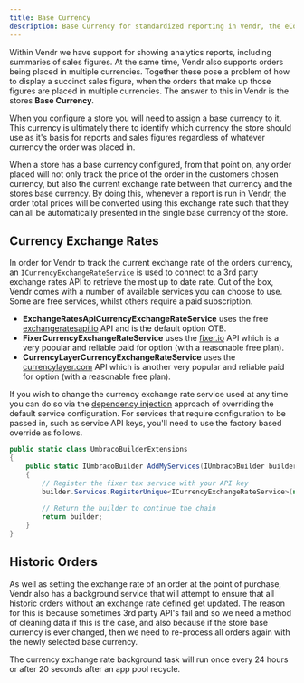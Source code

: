 ```yaml
---
title: Base Currency
description: Base Currency for standardized reporting in Vendr, the eCommerce solution for Umbraco
---
```


Within Vendr we have support for showing analytics reports, including summaries of sales figures. At the same time, Vendr also supports orders being placed in multiple currencies. Together these pose a problem of how to display a succinct sales figure, when the orders that make up those figures are placed in multiple currencies. The answer to this in Vendr is the stores **Base Currency**.

When you configure a store you will need to assign a base currency to it. This currency is ultimately there to identify which currency the store should use as it's basis for reports and sales figures regardless of whatever currency the order was placed in.

When a store has a base currency configured, from that point on, any order placed will not only track the price of the order in the customers chosen currency, but also the current exchange rate between that currency and the stores base currency. By doing this, whenever a report is run in Vendr, the order total prices will be converted using this exchange rate such that they can all be automatically presented in the single base currency of the store.

## Currency Exchange Rates

In order for Vendr to track the current exchange rate of the orders currency, an `ICurrencyExchangeRateService` is used to connect to a 3rd party exchange rates API to retrieve the most up to date rate. Out of the box, Vendr comes with a number of available services you can choose to use. Some are free services, whilst others require a paid subscription.

* **ExchangeRatesApiCurrencyExchangeRateService** uses the free [exchangeratesapi.io](https://exchangeratesapi.io/) API and is the default option OTB.
* **FixerCurrencyExchangeRateService** uses the [fixer.io](https://fixer.io/) API which is a very popular and reliable paid for option (with a reasonable free plan).
* **CurrencyLayerCurrencyExchangeRateService** uses the [currencylayer.com](https://currencylayer.com/) API which is another very popular and reliable paid for option (with a reasonable free plan).

If you wish to change the currency exchange rate service used at any time you can do so via the [dependency injection](../dependency-injection/) approach of overriding the default service configuration. For services that require configuration to be passed in, such as service API keys, you'll need to use the factory based override as follows.

````csharp
public static class UmbracoBuilderExtensions
{
    public static IUmbracoBuilder AddMyServices(IUmbracoBuilder builder)
    {
        // Register the fixer tax service with your API key
        builder.Services.RegisterUnique<ICurrencyExchangeRateService>(new FixerCurrencyExchangeRateService("YOUR_FIXER_API_KEY"));
        
        // Return the builder to continue the chain
        return builder;
    }
}
````

## Historic Orders

As well as setting the exchange rate of an order at the point of purchase, Vendr also has a background service that will attempt to ensure that all historic orders without an exchange rate defined get updated. The reason for this is because sometimes 3rd party API's fail and so we need a method of cleaning data if this is the case, and also because if the store base currency is ever changed, then we need to re-process all orders again with the newly selected base currency.

The currency exchange rate background task will run once every 24 hours or after 20 seconds after an app pool recycle.